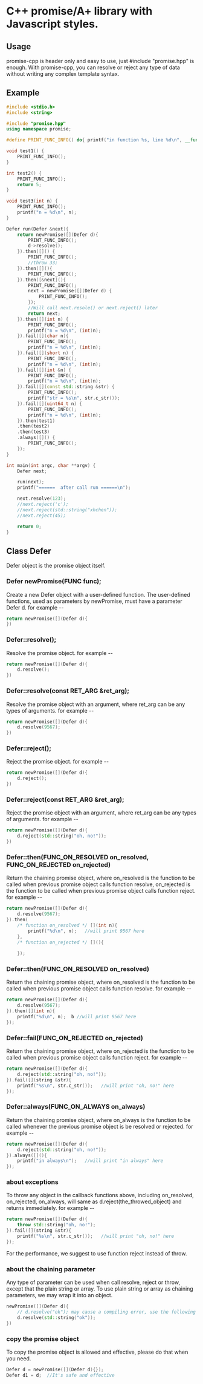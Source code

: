 # C++ promise/A+ library with Javascript styles.

## Usage
   promise-cpp is header only and easy to use, just #include "promise.hpp" is enough.
   With promise-cpp, you can resolve or reject any type of data without writing any complex template syntax.

## Example
```cpp
#include <stdio.h>
#include <string>

#include "promise.hpp"
using namespace promise;

#define PRINT_FUNC_INFO() do{ printf("in function %s, line %d\n", __func__, __LINE__); } while(0)

void test1() {
    PRINT_FUNC_INFO();
}

int test2() {
    PRINT_FUNC_INFO();
    return 5;
}

void test3(int n) {
    PRINT_FUNC_INFO();
    printf("n = %d\n", n);
}

Defer run(Defer &next){
    return newPromise([](Defer d){
        PRINT_FUNC_INFO();
        d->resolve();
    }).then([]() {
        PRINT_FUNC_INFO();
        //throw 33;
    }).then([](){
        PRINT_FUNC_INFO();
    }).then([&next](){
        PRINT_FUNC_INFO();
        next = newPromise([](Defer d) {
            PRINT_FUNC_INFO();
        });
        //Will call next.resole() or next.reject() later
        return next;
    }).then([](int n) {
        PRINT_FUNC_INFO();
        printf("n = %d\n", (int)n);
    }).fail([](char n){
        PRINT_FUNC_INFO();
        printf("n = %d\n", (int)n);
    }).fail([](short n) {
        PRINT_FUNC_INFO();
        printf("n = %d\n", (int)n);
    }).fail([](int &n) {
        PRINT_FUNC_INFO();
        printf("n = %d\n", (int)n);
    }).fail([](const std::string &str) {
        PRINT_FUNC_INFO();
        printf("str = %s\n", str.c_str());
    }).fail([](uint64_t n) {
        PRINT_FUNC_INFO();
        printf("n = %d\n", (int)n);
    }).then(test1)
    .then(test2)
    .then(test3)
    .always([]() {
        PRINT_FUNC_INFO();
    });
}

int main(int argc, char **argv) {
    Defer next;

    run(next);
    printf("======  after call run ======\n");

    next.resolve(123);
    //next.reject('c');
    //next.reject(std::string("xhchen"));
    //next.reject(45);

    return 0;
}
```

## Class Defer
Defer object is the promise object itself.

### Defer newPromise(FUNC func);
Create a new Defer object with a user-defined function.
The user-defined functions, used as parameters by newPromise, must have a parameter Defer d. 
for example --
```cpp
return newPromise([](Defer d){
})
```

### Defer::resolve();
Resolve the promise object.
for example --
```cpp
return newPromise([](Defer d){
    d.resolve();
})
```

### Defer::resolve(const RET_ARG &ret_arg);
Resolve the promise object with an argument, where ret_arg can be any types of arguments.
for example --
```cpp
return newPromise([](Defer d){
    d.resolve(9567);
})
```

### Defer::reject();
Reject the promise object.
for example --
```cpp
return newPromise([](Defer d){
    d.reject();
})
```

### Defer::reject(const RET_ARG &ret_arg);
Reject the promise object with an argument, where ret_arg can be any types of arguments.
for example --
```cpp
return newPromise([](Defer d){
    d.reject(std::string("oh, no!"));
})
```

### Defer::then(FUNC_ON_RESOLVED on_resolved, FUNC_ON_REJECTED on_rejected)
Return the chaining promise object, where on_resolved is the function to be called when 
previous promise object calls function resolve, on_rejected is the function to be called
when previous promise object calls function reject.
for example --
```cpp
return newPromise([](Defer d){
    d.resolve(9567);
}).then(
    /* function on_resolved */ [](int n){
        printf("%d\n", n);   //will print 9567 here
    },
    /* function on_rejected */ [](){
         
    });
```

### Defer::then(FUNC_ON_RESOLVED on_resolved)
Return the chaining promise object, where on_resolved is the function to be called when 
previous promise object calls function resolve.
for example --
```cpp
return newPromise([](Defer d){
    d.resolve(9567);
}).then([](int n){
    printf("%d\n", n);  b //will print 9567 here
});
```

### Defer::fail(FUNC_ON_REJECTED on_rejected)
Return the chaining promise object, where on_rejected is the function to be called when
previous promise object calls function reject.
for example --
```cpp
return newPromise([](Defer d){
    d.reject(std::string("oh, no!"));
}).fail([](string &str){
    printf("%s\n", str.c_str());   //will print "oh, no!" here
});
```

### Defer::always(FUNC_ON_ALWAYS on_always)
Return the chaining promise object, where on_always is the function to be called whenever
the previous promise object is be resolved or rejected.
for example --
```cpp
return newPromise([](Defer d){
    d.reject(std::string("oh, no!"));
}).always([](){
    printf("in always\n");   //will print "in always" here
});
```

### about exceptions
To throw any object in the callback functions above, including on_resolved, on_rejected, on_always, 
will same as d.reject(the_throwed_object) and returns immediately.
for example --
```cpp
return newPromise([](Defer d){
    throw std::string("oh, no!");
}).fail([](string &str){
    printf("%s\n", str.c_str());   //will print "oh, no!" here
});
```
For the performance, we suggest to use function reject instead of throw.

### about the chaining parameter
Any type of parameter can be used when call resolve, reject or throw, except that the plain string or array.
To use plain string or array as chaining parameters, we may wrap it into an object.
```cpp
newPromise([](Defer d){
    // d.resolve("ok"); may cause a compiling error, use the following code instead.
    d.resolve(std::string("ok"));
})
```

### copy the promise object
To copy the promise object is allowed and effective, please do that when you need.
```cpp
Defer d = newPromise([](Defer d){});
Defer d1 = d;  //It's safe and effective
```








